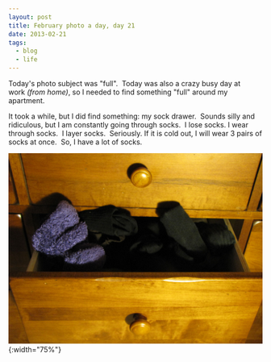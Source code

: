 ```yaml
---
layout: post
title: February photo a day, day 21
date: 2013-02-21
tags:
  - blog
  - life
---
```


Today's photo subject was "full".  Today was also a crazy busy day at work _(from home)_, so I needed to find something "full" around my apartment.

It took a while, but I did find something: my sock drawer.  Sounds silly and ridiculous, but I am constantly going through socks.  I lose socks. I wear through socks.  I layer socks.  Seriously. If it is cold out, I will wear 3 pairs of socks at once.  So, I have a lot of socks.

![February 21: Full](/assets/images/posts/21-feb-full.jpg){:width="75%"}
